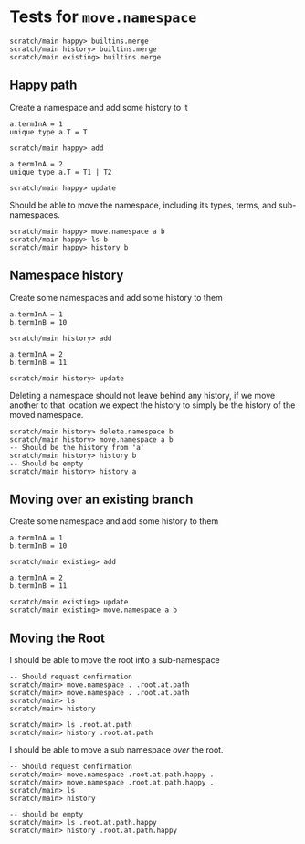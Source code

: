 # Tests for `move.namespace`

```ucm:hide
scratch/main happy> builtins.merge
scratch/main history> builtins.merge
scratch/main existing> builtins.merge
```

## Happy path

Create a namespace and add some history to it

```unison
a.termInA = 1
unique type a.T = T
```

```ucm
scratch/main happy> add
```

```unison
a.termInA = 2
unique type a.T = T1 | T2
```

```ucm
scratch/main happy> update
```

Should be able to move the namespace, including its types, terms, and sub-namespaces.

```ucm
scratch/main happy> move.namespace a b
scratch/main happy> ls b
scratch/main happy> history b
```


## Namespace history


Create some namespaces and add some history to them

```unison
a.termInA = 1
b.termInB = 10
```

```ucm
scratch/main history> add
```

```unison
a.termInA = 2
b.termInB = 11
```

```ucm
scratch/main history> update
```

Deleting a namespace should not leave behind any history,
if we move another to that location we expect the history to simply be the history
of the moved namespace.

```ucm
scratch/main history> delete.namespace b
scratch/main history> move.namespace a b
-- Should be the history from 'a'
scratch/main history> history b
-- Should be empty
scratch/main history> history a
```


## Moving over an existing branch

Create some namespace and add some history to them

```unison
a.termInA = 1
b.termInB = 10
```

```ucm
scratch/main existing> add
```

```unison
a.termInA = 2
b.termInB = 11
```

```ucm
scratch/main existing> update
scratch/main existing> move.namespace a b
```

## Moving the Root

I should be able to move the root into a sub-namespace

```ucm
-- Should request confirmation
scratch/main> move.namespace . .root.at.path
scratch/main> move.namespace . .root.at.path
scratch/main> ls
scratch/main> history
```

```ucm
scratch/main> ls .root.at.path
scratch/main> history .root.at.path
```

I should be able to move a sub namespace _over_ the root.

```ucm
-- Should request confirmation
scratch/main> move.namespace .root.at.path.happy .
scratch/main> move.namespace .root.at.path.happy .
scratch/main> ls
scratch/main> history
```


```ucm:error
-- should be empty
scratch/main> ls .root.at.path.happy
scratch/main> history .root.at.path.happy
```
